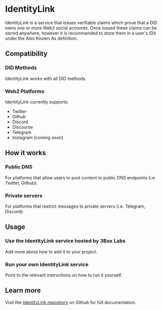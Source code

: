 # IdentityLink

IdentityLink is a service that issues verifiable claims which prove that a DID owns one or more Web2 social accounts. Once issued these claims can be stored anywhere, however it is recommended to store them in a user's IDX under the Also Known As definition.

## Compatibility

### DID Methods

IdentityLink works with all DID methods.

### Web2 Platforms

IdentityLink currently supports:

- Twitter
- Github
- Discord
- Discourse
- Telegram
- Instagram (coming soon)

## How it works

### Public DNS

For platforms that allow users to post content to public DNS endpoints (i.e. Twitter, Github):

### Private servers

For platforms that restrict messages to private servers (i.e. Telegram, Discord):

## Usage

### Use the IdentityLink service hosted by 3Box Labs

Add more about how to add it to your project.

### Run your own IdentityLink service

Point to the relevant instructions on how to run it yourself.

## Learn more

Visit the [IdentityLink repository](https://github.com/ceramicstudio/identitylink-services) on Github for full documentation.
